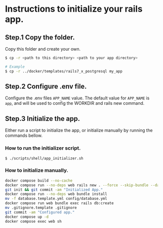 # Instructions to initialize your rails app.
## Step.1 Copy the folder.
Copy this folder and create your own.

```bash
$ cp -r <path to this directory> <path to your app directory>

# Example
$ cp -r ../docker/templates/rails7_x_postgresql my_app
```

## Step.2 Configure .env file.
Configure the .env files `APP_NAME` value.
The default value for `APP_NAME` is `app`, and will be used to config the WORKDIR and rails new command.

## Step.3 Initialize the app.
Either run a script to initialize the app, or initialize manually by running the commands bellow.

### How to run the initializer script.
`$ ./scripts/shell/app_initializer.sh`

### How to initialize manually.

```bash
docker compose build --no-cache
docker compose run --no-deps web rails new . --force --skip-bundle --database=postgresql
git init && git commit -am "Initialized App."
docker compose run --no-deps web bundle install
mv -f database.template.yml config/database.yml
docker compose run web bundle exec rails db:create
mv .gitignore.template .gitignore
git commit -am "Configured app."
docker compose up -d
docker compose exec web sh
```